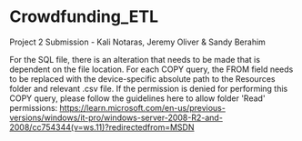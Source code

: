 # Crowdfunding_ETL
Project 2 Submission - Kali Notaras, Jeremy Oliver &amp; Sandy Berahim

For the SQL file, there is an alteration that needs to be made that is dependent on the file location.
For each COPY query, the FROM field needs to be replaced with the device-specific absolute path to the Resources folder and relevant .csv file.
If the permission is denied for performing this COPY query, please follow the guidelines here to allow folder 'Read' permissions: https://learn.microsoft.com/en-us/previous-versions/windows/it-pro/windows-server-2008-R2-and-2008/cc754344(v=ws.11)?redirectedfrom=MSDN
